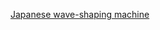 ---
layout: post
wordpress_id: 696
wordpress_url: http://noesbueno.com/archives/696
date: '2010-06-28 22:00:29 -0500'
date_gmt: '2010-06-29 03:00:29 -0500'
body: |
  <p><a href="http://www.lostateminor.com/2010/06/28/japanese-wave-shaping-machine/">Japanese wave-shaping machine</a></p>
---